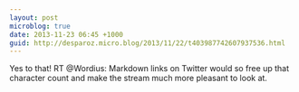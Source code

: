 ```yaml
---
layout: post
microblog: true
date: 2013-11-23 06:45 +1000
guid: http://desparoz.micro.blog/2013/11/22/t403987742607937536.html
---
```

Yes to that! RT @Wordius: Markdown links on Twitter would so free up that character count and make the stream much more pleasant to look at.
